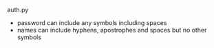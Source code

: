 auth.py
- password can include any symbols including spaces
- names can include hyphens, apostrophes and spaces but no other symbols
